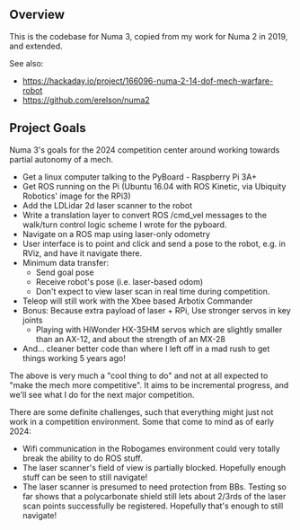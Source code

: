 Overview
--------
This is the codebase for Numa 3, copied from my work for Numa 2 in 2019, and extended.

See also:
- https://hackaday.io/project/166096-numa-2-14-dof-mech-warfare-robot
- https://github.com/erelson/numa2

Project Goals
-------------
Numa 3's goals for the 2024 competition center around working towards partial autonomy of a mech.
- Get a linux computer talking to the PyBoard - Raspberry Pi 3A+
- Get ROS running on the Pi (Ubuntu 16.04 with ROS Kinetic, via Ubiquity Robotics' image for the RPi3)
- Add the LDLidar 2d laser scanner to the robot
- Write a translation layer to convert ROS /cmd_vel messages to the walk/turn control logic scheme I wrote for the pyboard.
- Navigate on a ROS map using laser-only odometry
- User interface is to point and click and send a pose to the robot, e.g. in RViz, and have it navigate there.
- Minimum data transfer:
  - Send goal pose
  - Receive robot's pose (i.e. laser-based odom)
  - Don't expect to view laser scan in real time during competition.
- Teleop will still work with the Xbee based Arbotix Commander
- Bonus: Because extra payload of laser + RPi, Use stronger servos in key joints
  - Playing with HiWonder HX-35HM servos which are slightly smaller than an AX-12, and about the strength of an MX-28
- And... cleaner better code than where I left off in a mad rush to get things working 5 years ago!

The above is very much a "cool thing to do" and not at all expected to "make the mech more competitive".
It aims to be incremental progress, and we'll see what I do for the next major competition.

There are some definite challenges, such that everything might just not work in a competition environment.
Some that come to mind as of early 2024:
- Wifi communication in the Robogames environment could very totally break the ability to do ROS stuff.
- The laser scanner's field of view is partially blocked. Hopefully enough stuff can be seen to still navigate!
- The laser scanner is presumed to need protection from BBs. Testing so far shows that a polycarbonate shield
  still lets about 2/3rds of the laser scan points successfully be registered. Hopefully that's enough to still navigate!
